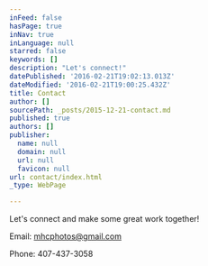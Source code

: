 ```yaml
---
inFeed: false
hasPage: true
inNav: true
inLanguage: null
starred: false
keywords: []
description: "Let's connect!"
datePublished: '2016-02-21T19:02:13.013Z'
dateModified: '2016-02-21T19:00:25.432Z'
title: Contact
author: []
sourcePath: _posts/2015-12-21-contact.md
published: true
authors: []
publisher:
  name: null
  domain: null
  url: null
  favicon: null
url: contact/index.html
_type: WebPage

---
```

Let's connect and make some great work together!

Email: [mhcphotos@gmail.com][0]

Phone: 407-437-3058

[0]: mhcphotos@gmail.com